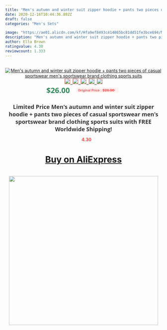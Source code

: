 ```yaml
---
title: "Men's autumn and winter suit zipper hoodie + pants two pieces of casual sportswear men's sportswear brand clothing sports suits"
date: 2020-12-16T10:44:36.892Z
draft: false
categories: "Men's Sets"

image: "https://ae01.alicdn.com/kf/Hfa9ef8493c414865bc81dd51fe3bce694/Men-s-autumn-and-winter-suit-zipper-hoodie-pants-two-pieces-of-casual-sportswear-men-s.jpg"
description: "Men's autumn and winter suit zipper hoodie + pants two pieces of casual sportswear men's sportswear brand clothing sports suits"
author: Ella Brown
ratingvalue: 4.30
reviewcount: 1.333
---
```

<br>
<div style="text-align: center;">
<a href="https://s.click.aliexpress.com/e/_ArhZFP" target="_blank" rel="nofollow noopener noreferrer"><img alt="Men's autumn and winter suit zipper hoodie + pants two pieces of casual sportswear men's sportswear brand clothing sports suits" class="magnifier-image" src="https://ae01.alicdn.com/kf/Hfa9ef8493c414865bc81dd51fe3bce694/Men-s-autumn-and-winter-suit-zipper-hoodie-pants-two-pieces-of-casual-sportswear-men-s.jpg_640x640.jpg">
<br>
<img style="border:1px solid salmon" src="https://ae01.alicdn.com/kf/Hfa9ef8493c414865bc81dd51fe3bce694/Men-s-autumn-and-winter-suit-zipper-hoodie-pants-two-pieces-of-casual-sportswear-men-s.jpg_120x120.jpg">&nbsp;&nbsp;<img style="border:1px solid salmon" src="https://ae01.alicdn.com/kf/H85f0210ea01d46b585c999c68ff8a3066/Men-s-autumn-and-winter-suit-zipper-hoodie-pants-two-pieces-of-casual-sportswear-men-s.jpg_120x120.jpg">&nbsp;&nbsp;<img style="border:1px solid salmon" src="https://ae01.alicdn.com/kf/H45b753dd60ed4c33b949888c80a3d36bo/Men-s-autumn-and-winter-suit-zipper-hoodie-pants-two-pieces-of-casual-sportswear-men-s.jpg_120x120.jpg">&nbsp;&nbsp;<img style="border:1px solid salmon" src="https://ae01.alicdn.com/kf/H7ee3ddb4e8a541f381a03984f3c79917C/Men-s-autumn-and-winter-suit-zipper-hoodie-pants-two-pieces-of-casual-sportswear-men-s.jpg_120x120.jpg">&nbsp;&nbsp;<img style="border:1px solid salmon" src="https://ae01.alicdn.com/kf/Hf79e5da5bc3947dcb2578d445a8076776/Men-s-autumn-and-winter-suit-zipper-hoodie-pants-two-pieces-of-casual-sportswear-men-s.jpg_120x120.jpg"></a></div><br0>
<div style="text-align: center;"><span style="background-color: white; border: 0px; box-sizing: border-box; color: seagreen; display: inline-block; font-family: &quot;open sans&quot; , &quot;arial&quot; , &quot;helvetica&quot; , sans-serif , &quot;heiti&quot;; font-size: 24px; font-stretch: inherit; font-weight: 700; line-height: inherit; margin: 0px 10px 0px 0px; padding: 0px; vertical-align: middle;">$26.00 </span>
<span style="background: rgb(255 , 241 , 241); border-radius: 3px; border: 0px; box-sizing: border-box; color: #ff4747; display: inline-block; font-family: inherit; font-size: 12px; font-stretch: inherit; font-style: inherit; font-variant: inherit; font-weight: 600; line-height: inherit; margin: 0px; padding: 2px 5px; transform: scale(0.9); vertical-align: middle;">Original Price : <b style="text-decoration: line-through;">$26.00 </b> &nbsp;&nbsp;</span></div>
<h1 style="color: #333333; display: inline-block; font-family: &quot;open sans&quot; , &quot;arial&quot; , &quot;helvetica&quot; , sans-serif , &quot;heiti&quot;; font-size: 18px; font-stretch: inherit; font-weight: 700; text-align: center;">Limited Price Men's autumn and winter suit zipper hoodie + pants two pieces of casual sportswear men's sportswear brand clothing sports suits with FREE Worldwide Shipping!</h1>
<div style="color: #ff4747; text-align: center;">
<img src="https://4.bp.blogspot.com/-M0ZcTcb-5uY/XleCXlxnR4I/AAAAAAAAAEc/OrjgMkXV1oMQFaCRZj5HQwOCBcu3w1FegCPcBGAYYCw/s1600/star.png" style="height: 15px;">&nbsp;<b>4.30</b></div>
<div class="button_cont" align="center"><a class="buynow_a" href="https://s.click.aliexpress.com/e/_ArhZFP" target="_blank" rel="nofollow noopener noreferrer"><H1>Buy on AliExpress</H1></a></div><br>
<div class="separator" style="clear: both; text-align: center;">
<img src="https://lh3.googleusercontent.com/-pTy5HemUv9M/XlePHvY0dAI/AAAAAAAAAE4/0nX5iRUoIWY8eMW9Dpxeirr157OZliDIgCLcBGAsYHQ/s1600/badge.gif" width="480">
</div>
